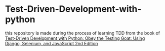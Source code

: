 # Test-Driven-Development-with-python
this repository is made during the process of learning TDD from the book of [Test-Driven Development with Python: Obey the Testing Goat: Using Django, Selenium, and JavaScript 2nd Edition](https://www.amazon.com/Test-Driven-Development-Python-Selenium-JavaScript/dp/1491958707)

